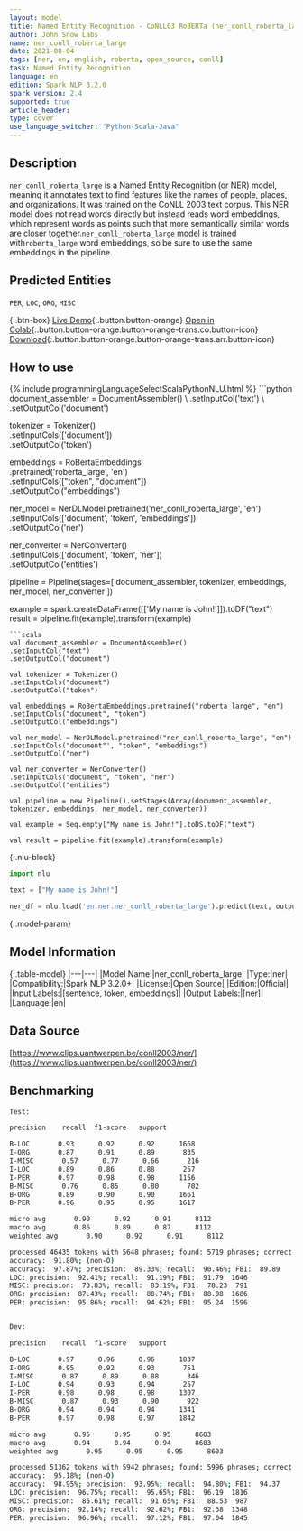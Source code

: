 ```yaml
---
layout: model
title: Named Entity Recognition - CoNLL03 RoBERTa (ner_conll_roberta_large)
author: John Snow Labs
name: ner_conll_roberta_large
date: 2021-08-04
tags: [ner, en, english, roberta, open_source, conll]
task: Named Entity Recognition
language: en
edition: Spark NLP 3.2.0
spark_version: 2.4
supported: true
article_header:
type: cover
use_language_switcher: "Python-Scala-Java"
---
```


## Description

`ner_conll_roberta_large` is a Named Entity Recognition (or NER) model, meaning it annotates text to find features like the names of people, places, and organizations. It was trained on the CoNLL 2003 text corpus. This NER model does not read words directly but instead reads word embeddings, which represent words as points such that more semantically similar words are closer together.`ner_conll_roberta_large` model is trained with`roberta_large` word embeddings, so be sure to use the same embeddings in the pipeline.

## Predicted Entities

`PER`, `LOC`, `ORG`, `MISC`

{:.btn-box}
[Live Demo](https://demo.johnsnowlabs.com/public/NER_EN){:.button.button-orange}
[Open in Colab](https://colab.research.google.com/github/JohnSnowLabs/spark-nlp-workshop/blob/master/tutorials/streamlit_notebooks/NER_EN.ipynb){:.button.button-orange.button-orange-trans.co.button-icon}
[Download](https://s3.amazonaws.com/auxdata.johnsnowlabs.com/public/models/ner_conll_roberta_large_en_3.2.0_2.4_1628080747001.zip){:.button.button-orange.button-orange-trans.arr.button-icon}

## How to use



<div class="tabs-box" markdown="1">
{% include programmingLanguageSelectScalaPythonNLU.html %}
```python
document_assembler = DocumentAssembler() \
.setInputCol('text') \
.setOutputCol('document')

tokenizer = Tokenizer() \
.setInputCols(['document']) \
.setOutputCol('token')

embeddings = RoBertaEmbeddings\
.pretrained('roberta_large', 'en')\
.setInputCols(["token", "document"])\
.setOutputCol("embeddings")

ner_model = NerDLModel.pretrained('ner_conll_roberta_large', 'en') \
.setInputCols(['document', 'token', 'embeddings']) \
.setOutputCol('ner')

ner_converter = NerConverter() \
.setInputCols(['document', 'token', 'ner']) \
.setOutputCol('entities')

pipeline = Pipeline(stages=[
document_assembler, 
tokenizer,
embeddings,
ner_model,
ner_converter
])

example = spark.createDataFrame([['My name is John!']]).toDF("text")
result = pipeline.fit(example).transform(example)
```
```scala
val document_assembler = DocumentAssembler() 
.setInputCol("text") 
.setOutputCol("document")

val tokenizer = Tokenizer() 
.setInputCols("document") 
.setOutputCol("token")

val embeddings = RoBertaEmbeddings.pretrained("roberta_large", "en")
.setInputCols("document", "token") 
.setOutputCol("embeddings")

val ner_model = NerDLModel.pretrained("ner_conll_roberta_large", "en") 
.setInputCols("document"', "token", "embeddings") 
.setOutputCol("ner")

val ner_converter = NerConverter() 
.setInputCols("document", "token", "ner") 
.setOutputCol("entities")

val pipeline = new Pipeline().setStages(Array(document_assembler, tokenizer, embeddings, ner_model, ner_converter))

val example = Seq.empty["My name is John!"].toDS.toDF("text")

val result = pipeline.fit(example).transform(example)
```

{:.nlu-block}
```python
import nlu

text = ["My name is John!"]

ner_df = nlu.load('en.ner.ner_conll_roberta_large').predict(text, output_level='token')
```
</div>

{:.model-param}
## Model Information

{:.table-model}
|---|---|
|Model Name:|ner_conll_roberta_large|
|Type:|ner|
|Compatibility:|Spark NLP 3.2.0+|
|License:|Open Source|
|Edition:|Official|
|Input Labels:|[sentence, token, embeddings]|
|Output Labels:|[ner]|
|Language:|en|

## Data Source

[https://www.clips.uantwerpen.be/conll2003/ner/](https://www.clips.uantwerpen.be/conll2003/ner/)

## Benchmarking

```bash
Test:

precision    recall  f1-score   support

B-LOC       0.93      0.92      0.92      1668
I-ORG       0.87      0.91      0.89       835
I-MISC       0.57      0.77      0.66       216
I-LOC       0.89      0.86      0.88       257
I-PER       0.97      0.98      0.98      1156
B-MISC       0.76      0.85      0.80       702
B-ORG       0.89      0.90      0.90      1661
B-PER       0.96      0.95      0.95      1617

micro avg       0.90      0.92      0.91      8112
macro avg       0.86      0.89      0.87      8112
weighted avg       0.90      0.92      0.91      8112

processed 46435 tokens with 5648 phrases; found: 5719 phrases; correct: 5109.
accuracy:  91.80%; (non-O)
accuracy:  97.87%; precision:  89.33%; recall:  90.46%; FB1:  89.89
LOC: precision:  92.41%; recall:  91.19%; FB1:  91.79  1646
MISC: precision:  73.83%; recall:  83.19%; FB1:  78.23  791
ORG: precision:  87.43%; recall:  88.74%; FB1:  88.08  1686
PER: precision:  95.86%; recall:  94.62%; FB1:  95.24  1596


Dev:

precision    recall  f1-score   support

B-LOC       0.97      0.96      0.96      1837
I-ORG       0.95      0.92      0.93       751
I-MISC       0.87      0.89      0.88       346
I-LOC       0.94      0.93      0.94       257
I-PER       0.98      0.98      0.98      1307
B-MISC       0.87      0.93      0.90       922
B-ORG       0.94      0.94      0.94      1341
B-PER       0.97      0.98      0.97      1842

micro avg       0.95      0.95      0.95      8603
macro avg       0.94      0.94      0.94      8603
weighted avg       0.95      0.95      0.95      8603

processed 51362 tokens with 5942 phrases; found: 5996 phrases; correct: 5633.
accuracy:  95.18%; (non-O)
accuracy:  98.95%; precision:  93.95%; recall:  94.80%; FB1:  94.37
LOC: precision:  96.75%; recall:  95.65%; FB1:  96.19  1816
MISC: precision:  85.61%; recall:  91.65%; FB1:  88.53  987
ORG: precision:  92.14%; recall:  92.62%; FB1:  92.38  1348
PER: precision:  96.96%; recall:  97.12%; FB1:  97.04  1845


```